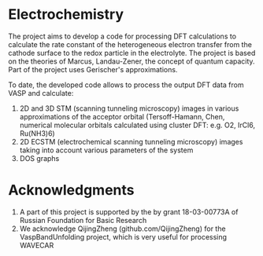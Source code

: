 # Electrochemistry

The project aims to develop a code for processing DFT calculations to
calculate the rate constant of the heterogeneous electron transfer from the 
cathode surface to the redox particle in the electrolyte. The project is based 
on the theories of Marcus, Landau-Zener, the concept of quantum capacity. 
Part of the project uses Gerischer's approximations.

To date, the developed code allows to process the output DFT data from VASP and calculate:
1) 2D and 3D STM (scanning tunneling microscopy) images in various approximations of the acceptor orbital
(Tersoff-Hamann, Chen, numerical molecular orbitals calculated using cluster DFT: e.g. O2, IrCl6, Ru(NH3)6)
2) 2D ECSTM (electrochemical scanning tunneling microscopy) images taking into account various parameters of the system
3) DOS graphs

# Acknowledgments

1) A part of this project is supported by the by grant 18-03-00773A of Russian Foundation for Basic Research
2) We acknowledge QijingZheng (github.com/QijingZheng) for the VaspBandUnfolding project, which is very useful
for processing WAVECAR
